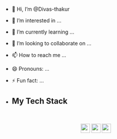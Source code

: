 - 👋 Hi, I’m @Divas-thakur
- 👀 I’m interested in ...
- 🌱 I’m currently learning ...
- 💞️ I’m looking to collaborate on ...
- 📫 How to reach me ...
- 😄 Pronouns: ...
- ⚡ Fun fact: ...

- ## My **Tech** Stack
<br />

<p align="center">


<img src="https://img.shields.io/badge/HTML5-E34F26?style=for-the-badge&logo=html5&logoColor=white" height="25"/> 
    
<img src="https://img.shields.io/badge/CSS3-1572B6?style=for-the-badge&logo=css3&logoColor=white" height="25"/> 
    
<img src="https://img.shields.io/badge/javascript-F7DF1E.svg?&style=for-the-badge&logo=javascript&logoColor=white" height="25"/> 


    
 
</p>
<br/>

<!---
Divas-thakur/Divas-thakur is a ✨ special ✨ repository because its `README.md` (this file) appears on your GitHub profile.
You can click the Preview link to take a look at your changes.
--->
